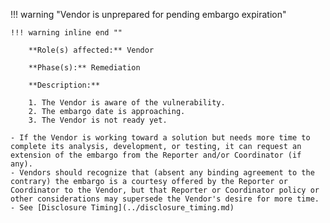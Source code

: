 <a name="19"></a>
!!! warning "Vendor is unprepared for pending embargo expiration"

    !!! warning inline end ""

        **Role(s) affected:** Vendor

        **Phase(s):** Remediation

        **Description:**

        1. The Vendor is aware of the vulnerability.
        2. The embargo date is approaching.
        3. The Vendor is not ready yet.

    - If the Vendor is working toward a solution but needs more time to complete its analysis, development, or testing, it can request an extension of the embargo from the Reporter and/or Coordinator (if any).
    - Vendors should recognize that (absent any binding agreement to the contrary) the embargo is a courtesy offered by the Reporter or Coordinator to the Vendor, but that Reporter or Coordinator policy or other considerations may supersede the Vendor's desire for more time.
    - See [Disclosure Timing](../disclosure_timing.md)
